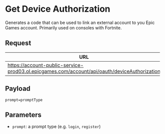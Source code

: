 # Get Device Authorization
Generates a code that can be used to link an external account to you Epic Games account.
Primarily used on consoles with Fortnite.

## Request
| URL                                                                                             | Method |
| ----------------------------------------------------------------------------------------------- | ------ |
| https://account-public-service-prod03.ol.epicgames.com/account/api/oauth/deviceAuthorization    | `POST` |

## Payload
```form
prompt=promptType
```

## Parameters
- `prompt`: a prompt type (e.g. `login`, `register`)